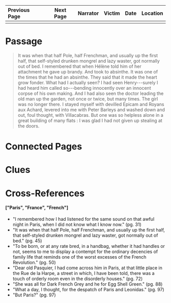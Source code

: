 | Previous Page | Next Page | Narrator | Victim | Date | Location |
|:--------------|:---------:|---------:|-------:|-----:|---------:|
|               |           |          |        |      |          |

# Passage
>It was when that half Pole, half Frenchman, and usually up the first half, that self-styled drunken mongrel and lazy waster, got normally out of bed. I remembered that when Hélène told him of her attachment he gave up brandy. And took to absinthe. It was one of the times that he had an absinthe. They said that it made the heart grow fonder. What had I actually seen? I had seen Henry---surely I had heard him called so---bending innocently over an innocent corpse of his own making. And I had also seen the doctor leading the old man up the garden, not once or twice, but many times. The girl was no longer there. I stayed myself with devilled Epicam and Royans aux Achard, levered into me with Peter Barleys and washed down and out, foul thought, with Villacabras. But one was so helpless alone in a great building of many flats : I was glad I had not given up stealing at the doors. 
# Connected Pages
# Clues
# Cross-References
#### ["Paris", "France", "French"]
* "I remembered how I had listened for the same sound on that awful night in Paris, when I did not know what I know now." (pg. 31)
* "It was when that half Pole, half Frenchman, and usually up the first half, that self-styled drunken mongrel and lazy waster, got normally out of bed." (pg. 45)
* "To be born, or at any rate bred, in a handbag, whether it had handles or not, seems to me to display a contempt for the ordinary decencies of family life that reminds one of the worst excesses of the French Revolution." (pg. 50)
* "Dear old Pasquier, I had come across him in Paris, at that little place in the Rue de la Harpe, a street in which, I have been told, there was a touch of orderly room even in the disorderly houses." (pg. 72)
* "She was all for Dark French Grey and he for Egg Shell Green." (pg. 88)
* "What a day, I thought, for the despatch of Paris and Leonidas." (pg. 97)
* "But Paris?" (pg. 97)
